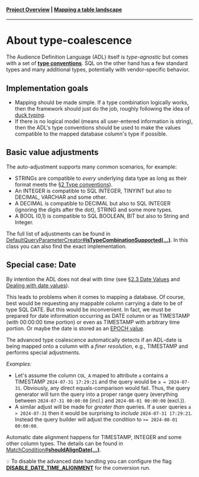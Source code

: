 #### [Project Overview](../README.md) | [Mapping a table landscape](./mapping.md)
----

# About type-coalescence

The Audience Definition Language (ADL) itself is *type-agnostic* but comes with a set of **[type conventions](https://github.com/KarlEilebrecht/audlang-spec/blob/main/doc/AudienceDefinitionLanguageSpecification.md#2-type-conventions)**. SQL on the other hand has a few standard types and many additional types, potentially with vendor-specific behavior.

## Implementation goals

 * Mapping should be made simple. If a type combination logically works, then the framework should just do the job, roughly following the idea of [duck typing](https://en.wikipedia.org/wiki/Duck_typing).
 * If there is no logical model (means all user-entered information is string), then the ADL's type conventions should be used to make the values compatible to the mapped database column's type if possible.

## Basic value adjustments

The auto-adjustment supports many common scenarios, for example:
 * STRINGs are compatible to *every* underlying data type as long as their format meets the [§2 Type conventions](https://github.com/KarlEilebrecht/audlang-spec/blob/main/doc/AudienceDefinitionLanguageSpecification.md#2-type-conventions)).
 * An INTEGER is compatible to SQL INTEGER, TINYINT but also to DECIMAL, VARCHAR and some other.
 * A DECIMAL is compatible to DECIMAL but also to SQL INTEGER (ignoring the digits after the dot), STRING and some more types.
 * A BOOL (0,1) is compatible to SQL BOOLEAN, BIT but also to String and Integer.

 The full list of adjustments can be found in [DefaultQueryParameterCreator#**isTypeCombinationSupported(...)**](../src/main/java/de/calamanari/adl/sql/DefaultQueryParameterCreator.java). In this class you can also find the exact implementation.

 ## Special case: Date

 By intention the ADL does not deal with *time* (see [§2.3 Date Values](https://github.com/KarlEilebrecht/audlang-spec/blob/main/doc/AudienceDefinitionLanguageSpecification.md#23-date-values) and [Dealing with date values](https://github.com/KarlEilebrecht/audlang-spec/blob/main/doc/AudienceDefinitionLanguageSpecification.md#dealing-with-date-values)).

 This leads to problems when it comes to mapping a database. Of course, best would be requesting any mappable column carrying a date to be of type SQL DATE. But this would be inconvenient. In fact, we must be prepared for date information occurring as DATE column or as TIMESTAMP (with 00:00:00 time portion) or even as TIMESTAMP with arbitrary time portion. Or maybe the date is stored as an [EPOCH value](https://en.wikipedia.org/wiki/Epoch_(computing)).

 The advanced type coalescence automatically detects if an ADL-date is being mapped onto a column with a *finer resolution*, e.g., TIMESTAMP and performs special adjustments.

 *Examples:*
  * Let's assume the column `COL_A` maped to attribute `a` contains a TIMESTAMP `2024-07-31 17:29:21` and the query would be `a = 2024-07-31`. Obviously, any direct equals-comparison would fail. Thus, the query generator will turn the query into a proper range query (everything between `2024-07-31 00:00:00` (incl.) and `2024-08-01 00:00:00` (excl.)).
  * A similar adjust will be made for *greater than* queries. If a user queries `a > 2024-07-31` then it would be surprising to *include* `2024-07-31 17:29:21`. Instead the query builder will adjust the condition to `>= 2024-08-01 00:00:00`.

Automatic date alignment happens for TIMESTAMP, INTEGER and some other column types. The details can be found in [MatchCondition#**shouldAlignDate(...)**](../src/main/java/de/calamanari/adl/sql/cnv/MatchCondition.java).

:bulb: To disable the advanced date handling you can configure the flag **[DISABLE_DATE_TIME_ALIGNMENT](../src/main/java/de/calamanari/adl/sql/cnv/ConversionDirective.java)** for the conversion run.

